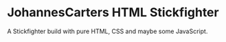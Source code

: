 # JohannesCarters HTML Stickfighter
A Stickfighter build with pure HTML, CSS and maybe some JavaScript.
